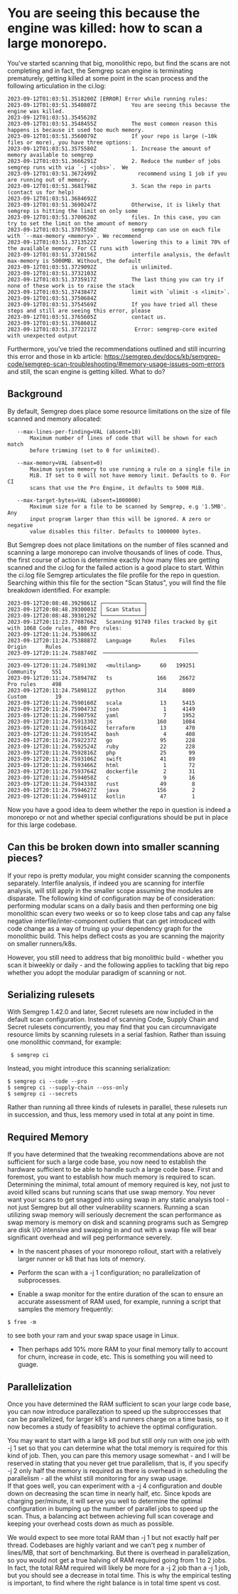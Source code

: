 # You are seeing this because the engine was killed: how to scan a large monorepo. 

You've started scanning that big, monolithic repo, but find the scans are not completing
and in fact, the Semgrep scan engine is terminating prematurely, getting killed at some point in the scan process and the following articulation in the ci.log:

```
2023-09-12T01:03:51.3518200Z [ERROR] Error while running rules:
2023-09-12T01:03:51.3540807Z           You are seeing this because the engine was killed.
2023-09-12T01:03:51.3545620Z
2023-09-12T01:03:51.3548455Z           The most common reason this happens is because it used too much memory.
2023-09-12T01:03:51.3560079Z           If your repo is large (~10k files or more), you have three options:
2023-09-12T01:03:51.3575580Z           1. Increase the amount of memory available to semgrep
2023-09-12T01:03:51.3666291Z           2. Reduce the number of jobs semgrep runs with via `-j <jobs>`.  We
2023-09-12T01:03:51.3672499Z             recommend using 1 job if you are running out of memory.
2023-09-12T01:03:51.3681798Z           3. Scan the repo in parts (contact us for help)
2023-09-12T01:03:51.3684692Z
2023-09-12T01:03:51.3690247Z           Otherwise, it is likely that semgrep is hitting the limit on only some
2023-09-12T01:03:51.3700620Z           files. In this case, you can try to set the limit on the amount of memory
2023-09-12T01:03:51.3707550Z           semgrep can use on each file with `--max-memory <memory>`. We recommend
2023-09-12T01:03:51.3713522Z           lowering this to a limit 70% of the available memory. For CI runs with
2023-09-12T01:03:51.3720156Z           interfile analysis, the default max-memory is 5000MB. Without, the default
2023-09-12T01:03:51.3729092Z           is unlimited.
2023-09-12T01:03:51.3732103Z
2023-09-12T01:03:51.3735917Z           The last thing you can try if none of these work is to raise the stack
2023-09-12T01:03:51.3743847Z           limit with `ulimit -s <limit>`.
2023-09-12T01:03:51.3750684Z
2023-09-12T01:03:51.3754569Z           If you have tried all these steps and still are seeing this error, please
2023-09-12T01:03:51.3765605Z           contact us.
2023-09-12T01:03:51.3768601Z
2023-09-12T01:03:51.3772217Z            Error: semgrep-core exited with unexpected output

```

Furthermore, you've tried the recommendations outlined and still incurring this error and those in kb article:  https://semgrep.dev/docs/kb/semgrep-code/semgrep-scan-troubleshooting/#memory-usage-issues-oom-errors and still, the scan engine is getting killed.  What to do? 


## Background

By default, Semgrep does place some resource limitations on the size of file scanned and memory allocated:


       --max-lines-per-finding=VAL (absent=10)
           Maximum number of lines of code that will be shown for each match
           before trimming (set to 0 for unlimited).

       --max-memory=VAL (absent=0)
           Maximum system memory to use running a rule on a single file in
           MiB. If set to 0 will not have memory limit. Defaults to 0. For CI
           scans that use the Pro Engine, it defaults to 5000 MiB.

       --max-target-bytes=VAL (absent=1000000)
           Maximum size for a file to be scanned by Semgrep, e.g '1.5MB'. Any
           input program larger than this will be ignored. A zero or negative
           value disables this filter. Defaults to 1000000 bytes.
           


But Semgrep does not place limitations on the number of files scanned and scanning a large monorepo can involve thousands of lines of code.  Thus, the first course of action is determine exactly how many files are getting scanned and the ci.log for the failed action is a good place to start.  Within the ci.log file Semgrep articulates the file profile for the repo in question.  Searching within this file for the section "Scan Status", you will find the file breakdown identified.  For example:

```
2023-09-12T20:08:48.3929861Z ┌─────────────┐
2023-09-12T20:08:48.3930003Z │ Scan Status │ 
2023-09-12T20:08:48.3930129Z └─────────────┘ 
2023-09-12T20:11:23.7708766Z   Scanning 91749 files tracked by git with 1068 Code rules, 498 Pro rules:
2023-09-12T20:11:24.7538063Z             
2023-09-12T20:11:24.7538887Z   Language      Rules    Files          Origin      Rules
2023-09-12T20:11:24.7588740Z  ──────────────────────────────        ───────────────────
2023-09-12T20:11:24.7589130Z   <multilang>      60   199251          Community     551
2023-09-12T20:11:24.7589478Z   ts              166    26672          Pro rules     498
2023-09-12T20:11:24.7589812Z   python          314     8089          Custom         19
2023-09-12T20:11:24.7590160Z   scala            13     5415
2023-09-12T20:11:24.7590473Z   json              1     4149       
2023-09-12T20:11:24.7590759Z   yaml              7     1952
2023-09-12T20:11:24.7591330Z   js              160     1084      
2023-09-12T20:11:24.7591642Z   terraform        13      470      
2023-09-12T20:11:24.7591954Z   bash              4      408           
2023-09-12T20:11:24.7592237Z   go               95      228
2023-09-12T20:11:24.7592524Z   ruby             22      228
2023-09-12T20:11:24.7592816Z   php              25       99
2023-09-12T20:11:24.7593106Z   swift            41       89
2023-09-12T20:11:24.7593466Z   html              1       72         
2023-09-12T20:11:24.7593764Z   dockerfile        2       31           
2023-09-12T20:11:24.7594058Z   c                 9       16
2023-09-12T20:11:24.7594338Z   rust             49        8
2023-09-12T20:11:24.7594627Z   java            156        2
2023-09-12T20:11:24.7594911Z   kotlin           47        1

```

Now you have a good idea to deem whether the repo in question is indeed a monorepo or not and whether special configurations should be put in place for this large codebase.  

## Can this be broken down into smaller scanning pieces? 

If your repo is pretty modular, you might consider scanning the components separately.  Interfile analysis, if indeed you are scanning for interfile analysis, will still apply in the smaller scope assuming the modules are disparate.  The following kind of configuration may be of consideration: performing modular scans on a daily basis and then performing one big monolithic scan every two weeks or so to keep close tabs and cap any false negative interfile/inter-component outliers that can get introduced with code change as a way of truing up your dependency graph for the monolithic build.  This helps deflect costs as you are scanning the majority on smaller runners/k8s.  

However, you still need to address that big monolithic build - whether you scan it biweekly or daily - and the following applies to tackling that big repo whether you adopt the modular paradigm of scanning or not. 

## Serializing rulesets

With Semgrep 1.42.0 and later, Secret rulesets are now included in the default scan configuration.  Instead of scanning Code, Supply Chain and Secret rulesets concurrently, you may find that you can circumnavigate resource limits by scanning rulesets in a serial fashion.  Rather than issuing one monolithic command, for example:

```
 $ semgrep ci
 ```
 
 Instead, you might introduce this scanning serialization:
 
 ```
$ semgrep ci --code --pro
$ semgrep ci --supply-chain --oss-only
$ semgrep ci --secrets
 
 ```

Rather than running all three kinds of rulesets in parallel, these rulesets run in succession, and thus, less memory used in total at any point in time.


## Required Memory

If you have determined that the tweaking recommendations above are not sufficient for such a large code base, you now need to establish the hardware sufficient to be able to handle such a large code base.  First and foremost, you want to establish how much memory is required to scan.  Determining the minimal, total amount of memory required is key, not just to avoid killed scans but running scans that use swap memory.   You never want your scans to get snagged into using swap in any static analysis tool - not just Semgrep but all other vulnerability scanners.  Running a scan utilizing swap memory will seriously decrement the scan performance as swap memory is memory on disk and scanning programs such as Semgrep are disk I/O intensive and swapping in and out with a swap file will bear significant overhead and will peg performance severely.  

* In the nascent phases of your monorepo rollout, start with a relatively larger runner or k8 that has lots of memory.

* Perform the scan with a -j 1 configuration; no parallelization of subprocesses.  

* Enable a swap monitor for the entire duration of the scan to ensure an accurate assessment of RAM used, for example, running a script that samples the memory frequently: 

```
$ free -m 
```

to see both your ram and your swap space usage in Linux. 


* Then perhaps add 10% more RAM to your final memory tally to account for churn, increase in code, etc.  This is something you will need to guage.  


## Parallelization

Once you have determined the RAM sufficient to scan your large code base, you can now introduce parallezation to speed up the subproccesses that can be parallelized, for larger k8's and runners charge on a time basis, so it now becomes a study of feasiblity to achieve the optimal configuration.  

You may want to start with a large k8 pod but still only run with one job with -j 1 set so that you can determine what the total memory is required for this kind of job.  Then, you can pare this memory usage somewhat - and I will be reserved in stating that you never get true parallelism, that is, if you specify -j 2 only half the memory is required as there is overhead in scheduling the parallelism - all the whilst still monitoring for any swap usage.  
If that goes well, you can experiment with a -j 4 configuration and double down on decreasing the scan time in nearly half, etc.  Since kpods are charging per/minute, it will serve you well to determine the optimal configuration in bumping up the number of parallel jobs to speed up the scan.  Thus, a balancing act between achieving full scan coverage and keeping your overhead costs down as much as possible.  

We would expect to see more total RAM than -j 1 but not exactly half per thread.  Codebases are highly variant and we can't peg x number of lines/MB, that sort of benchmarking.  But there is overhead in parallelization, so you would not get a true halving of RAM required going from 1 to 2 jobs.  In fact, the total RAM required will likely be more for a -j 2 job than a -j 1 job, but you should see a decrease in total time.  This is why the empirical testing is important, to find where the right balance is in total time spent vs cost.
